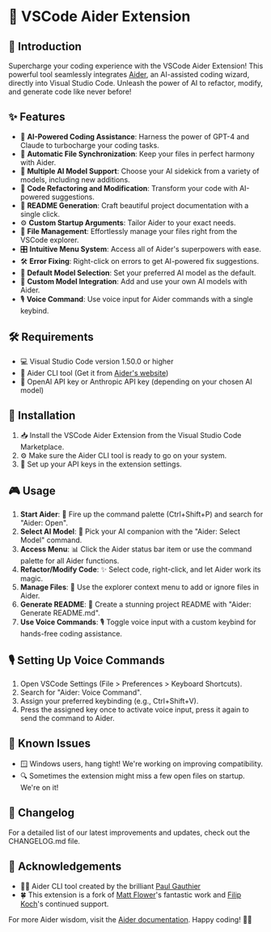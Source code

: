 # 🤖 VSCode Aider Extension

## 🌟 Introduction

Supercharge your coding experience with the VSCode Aider Extension! This powerful tool seamlessly integrates [Aider](https://aider.chat), an AI-assisted coding wizard, directly into Visual Studio Code. Unleash the power of AI to refactor, modify, and generate code like never before!

## ✨ Features

- 🧠 **AI-Powered Coding Assistance**: Harness the power of GPT-4 and Claude to turbocharge your coding tasks.
- 🔄 **Automatic File Synchronization**: Keep your files in perfect harmony with Aider.
- 🤖 **Multiple AI Model Support**: Choose your AI sidekick from a variety of models, including new additions.
- 🔧 **Code Refactoring and Modification**: Transform your code with AI-powered suggestions.
- 📝 **README Generation**: Craft beautiful project documentation with a single click.
- ⚙️ **Custom Startup Arguments**: Tailor Aider to your exact needs.
- 📁 **File Management**: Effortlessly manage your files right from the VSCode explorer.
- 🎛️ **Intuitive Menu System**: Access all of Aider's superpowers with ease.
- 🛠️ **Error Fixing**: Right-click on errors to get AI-powered fix suggestions.
- 🎯 **Default Model Selection**: Set your preferred AI model as the default.
- 🔌 **Custom Model Integration**: Add and use your own AI models with Aider.
- 🎙️ **Voice Command**: Use voice input for Aider commands with a single keybind.

## 🛠️ Requirements

- 💻 Visual Studio Code version 1.50.0 or higher
- 🔧 Aider CLI tool (Get it from [Aider's website](https://aider.chat))
- 🔑 OpenAI API key or Anthropic API key (depending on your chosen AI model)

## 🚀 Installation

1. 📥 Install the VSCode Aider Extension from the Visual Studio Code Marketplace.
2. ⚙️ Make sure the Aider CLI tool is ready to go on your system.
3. 🔐 Set up your API keys in the extension settings.

## 🎮 Usage

1. **Start Aider**: 🏁 Fire up the command palette (Ctrl+Shift+P) and search for "Aider: Open".
2. **Select AI Model**: 🤖 Pick your AI companion with the "Aider: Select Model" command.
3. **Access Menu**: 📊 Click the Aider status bar item or use the command palette for all Aider functions.
4. **Refactor/Modify Code**: ✨ Select code, right-click, and let Aider work its magic.
5. **Manage Files**: 📁 Use the explorer context menu to add or ignore files in Aider.
6. **Generate README**: 📝 Create a stunning project README with "Aider: Generate README.md".
7. **Use Voice Commands**: 🎙️ Toggle voice input with a custom keybind for hands-free coding assistance.

## 🎙️ Setting Up Voice Commands

1. Open VSCode Settings (File > Preferences > Keyboard Shortcuts).
2. Search for "Aider: Voice Command".
3. Assign your preferred keybinding (e.g., Ctrl+Shift+V).
4. Press the assigned key once to activate voice input, press it again to send the command to Aider.

## 🐛 Known Issues

- 🪟 Windows users, hang tight! We're working on improving compatibility.
- 🔍 Sometimes the extension might miss a few open files on startup. We're on it!

## 📜 Changelog

For a detailed list of our latest improvements and updates, check out the CHANGELOG.md file.

## 🙏 Acknowledgements

- 🧙‍♂️ Aider CLI tool created by the brilliant [Paul Gauthier](https://github.com/paul-gauthier)
- 🍀 This extension is a fork of [Matt Flower](https://github.com/mattflower)'s fantastic work and [Filip Koch](https://gitlab.apertia.cz/filip.koch/vscode-aider)'s continued support.

For more Aider wisdom, visit the [Aider documentation](https://aider.chat/docs/). Happy coding! 🚀✨
